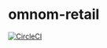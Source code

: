 # omnom-retail

[![CircleCI](https://circleci.com/gh/nightcrawler-/omnom-retail.svg?style=svg)](https://circleci.com/gh/nightcrawler-/omnom-retail)
